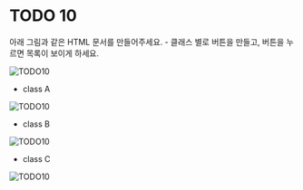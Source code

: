 ﻿TODO 10
========
아래 그림과 같은 HTML 문서를 만들어주세요. - 클래스 별로 버튼을 만들고, 버튼을 누르면 목록이 보이게 하세요.

![TODO10](https://github.com/ByungChangYoo/clipsoft/blob/master/javascript/01/todo/images/todo_10.png)

* class A

![TODO10](https://github.com/ByungChangYoo/clipsoft/blob/master/javascript/01/todo/images/todo_10_01.png)

* class B

![TODO10](https://github.com/ByungChangYoo/clipsoft/blob/master/javascript/01/todo/images/todo_10_02.png)


* class C

![TODO10](https://github.com/ByungChangYoo/clipsoft/blob/master/javascript/01/todo/images/todo_10_03.png)
